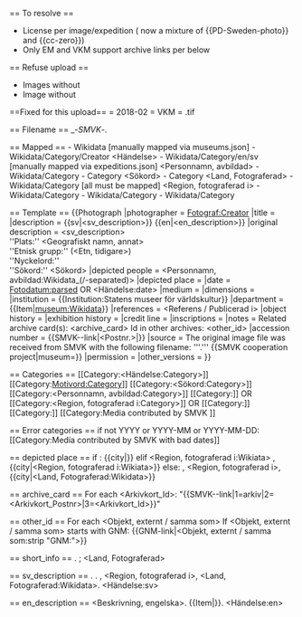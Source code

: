 == To resolve ==
* License per image/expedition (<license> now a mixture of {{PD-Sweden-photo}} and {{cc-zero}})
* Only EM and VKM support archive links per below

== Refuse upload ==
* Images without <Fotograf>
* Image without <Beskrivning>

==Fixed for this upload==
<batch> = 2018-02
<museum> = VKM
<ext> = .tif

== Filename ==
<short info>_-_SMVK_-<Fotonummer>.<ext>

== Mapped ==
<museum> - Wikidata [manually mapped via museums.json]
<Fotograf> - Wikidata/Category/Creator
<Händelse> - Wikidata/Category/en/sv [manually mapped via expeditions.json]
<Personnamn, avbildad> - Wikidata/Category
<Motivord> - Category
<Sökord> - Category
<Land, Fotograferad> - Wikidata/Category [all must be mapped]
<Region, fotograferad i> - Wikidata/Category
<Ort fotograferad i> - Wikidata/Category
<Etnisk grupp> - Wikidata/Category

== Template ==
{{Photograph
 |photographer         =  <Fotograf:Creator>
 |title                =
 |description          = {{sv|<sv_description>}}
{{en|<en_description>}}
 |original description = <sv_description><br />
 ''Plats:'' <Geografiskt namn, annat><br />
 ''Etnisk grupp:'' <Etnisk grupp> (<Etn, tidigare>)<br />
 ''Nyckelord:'' <Motivord><br />
 ''Sökord:'' <Sökord>
 |depicted people      = <Personnamn, avbildad:Wikidata_(/-separated)>
 |depicted place       = <depicted place>
 |date                 = <Fotodatum:parsed> OR <Händelse:date>
 |medium               =
 |dimensions           =
 |institution          = {{Institution:Statens museer för världskultur}}
 |department           = {{Item|<museum:Wikidata>}}
 |references           = <Referens / Publicerad i>
 |object history       =
 |exhibition history   =
 |credit line          =
 |inscriptions         =
 |notes                =
Related archive card(s): <archive_card>
Id in other archives: <other_id>
 |accession number     = {{SMVK-<museum>-link|<Postnr.>|<Fotonummer>}}
 |source               = The original image file was received from SMVK with the following filename: '''<Fotonummer>.<ext>'''
{{SMVK cooperation project|museum=<museum>}}
 |permission           = <license>
 |other_versions       =
}}

== Categories ==
[[Category:<Händelse:Category>]]
[[Category:<Motivord:Category>]]
[[Category:<Sökord:Category>]]
[[Category:<Personnamn, avbildad:Category>]]
[[Category:<Ort fotograferad i:Category>]] OR [[Category:<Region, fotograferad i:Category>]] OR [[Category:<Land Fotograferad:Category>]]
[[Category:<Etnisk grupp:Category>]]
[[Category:Media contributed by SMVK <batch>]]

== Error categories ==
if <Fotodatum> not YYYY or YYYY-MM or YYYY-MM-DD: [[Category:Media contributed by SMVK with bad dates]]

== depicted place ==
if <Ort fotograferad i:Wikidata>:
{{city|<Ort fotograferad i:Wikidata>}}
elif <Region, fotograferad i:Wikiata>
<Ort fotograferad i>, {{city|<Region, fotograferad i:Wikiata>}}
else:
<Ort fotograferad i>, <Region, fotograferad i>, {{city|<Land, Fotograferad:Wikidata>}}

== archive_card ==
For each <Arkivkort_Id>:
"{{SMVK-<museum>-link|1=arkiv|2=<Arkivkort_Postnr>|3=<Arkivkort_Id>}}"

== other_id ==
For each <Objekt, externt / samma som>
If <Objekt, externt / samma som> starts with GNM:
{{GNM-link|<Objekt, externt / samma som:strip "GNM:">}}

== short_info ==
<Beskrivning>. <Ort fotograferad i>; <Land, Fotograferad>

== sv_description ==
<Beskrivning>. <Etnisk grupp>. <Ort fotograferad i>, <Region, fotograferad i>, <Land, Fotograferad:Wikidata>. <Händelse:sv>

== en_description ==
<Beskrivning, engelska>. {{Item|<Etnisk grupp:Wikidata>}}. <Händelse:en>
